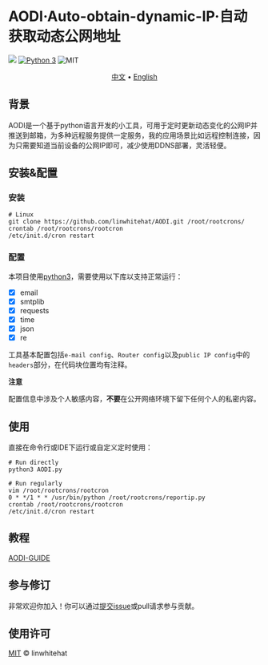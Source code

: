 # AODI·Auto-obtain-dynamic-IP·自动获取动态公网地址

[![](https://github.com/linwhitehat/AODI/blob/master/svg/Home-L1n-brightgreen.svg)](https://github.com/linwhitehat/AODI) [![Python 3](https://github.com/linwhitehat/AODI/blob/master/svg/python-3-informational.svg "Python 3")](https://www.python.org/) ![MIT](https://github.com/linwhitehat/AODI/blob/master/svg/License-MIT-green.svg)

<p align="center">
  <a href="https://github.com/linwhitehat/AODI">中文</a> •
  <a href="https://github.com/linwhitehat/AODI/blob/master/README.en.md">English</a>
</p>


## 背景
AODI是一个基于python语言开发的小工具，可用于定时更新动态变化的公网IP并推送到邮箱，为多种远程服务提供一定服务，我的应用场景比如远程控制连接，因为只需要知道当前设备的公网IP即可，减少使用DDNS部署，灵活轻便。

## 安装&配置
### 安装
``` shell
# Linux
git clone https://github.com/linwhitehat/AODI.git /root/rootcrons/
crontab /root/rootcrons/rootcron
/etc/init.d/cron restart
```
### 配置
本项目使用[python3](https://www.python.org/)，需要使用以下库以支持正常运行：

- [x] email
- [x] smtplib
- [x] requests
- [x] time
- [x] json
- [x] re

工具基本配置包括`e-mail config`、`Router config`以及`public IP config`中的`headers`部分，在代码块位置均有注释。

**注意**

配置信息中涉及个人敏感内容，**不要**在公开网络环境下留下任何个人的私密内容。

## 使用
直接在命令行或IDE下运行或自定义定时使用：
``` shell
# Run directly
python3 AODI.py

# Run regularly
vim /root/rootcrons/rootcron
0 * */1 * * /usr/bin/python /root/rootcrons/reportip.py
crontab /root/rootcrons/rootcron
/etc/init.d/cron restart
```

## 教程
[AODI-GUIDE](https://linwhitehat.github.io/Blog/2020/06/18/%E5%AE%9A%E6%97%B6%E8%87%AA%E5%8A%A8%E8%8E%B7%E5%8F%96%E5%8A%A8%E6%80%81%E5%85%AC%E7%BD%91IP.html)

## 参与修订
非常欢迎你加入！你可以通过[提交issue](https://github.com/linwhitehat/AODI/issues/new)或pull请求参与贡献。

## 使用许可
[MIT](LICENSE) © linwhitehat